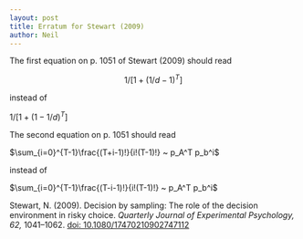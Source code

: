 ```yaml
---
layout: post
title: Erratum for Stewart (2009)
author: Neil
---
```


The first equation on p. 1051 of Stewart (2009) should read

$$1/[1+(1/d-1)^T]$$

instead of 

$1/[1+(1-1/d)^T]$

The second equation on p. 1051 should read

$\sum_{i=0}^{T-1}\frac{(T+i-1)!}{i!(T-1)!} ~ p_A^T p_b^i$

instead of 

$\sum_{i=0}^{T-1}\frac{(T-i-1)!}{i!(T-1)!} ~ p_A^T p_b^i$

Stewart, N. (2009). Decision by sampling: The role of the decision environment in risky choice. _Quarterly Journal of Experimental Psychology, 62,_ 1041–1062. [doi: 10.1080/17470210902747112](https://doi.org/10.1080/17470210902747112)



